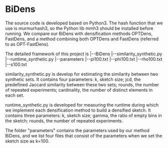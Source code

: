 # BiDens

The source code is developed based on Python3.
The hash function that we use is murmurhash3, so the Python lib mmh3 should be installed before running.
We compare our BiDens with densification methods OPTDens, FastDens, and a method combining both OPTDens and FastDens (referred to as OPT-FastDens).

The detailed framework of this project is
|--BiDens
   |--similarity_synthetic.py
   |--runtime_synthetic.py
   |--parameters
      |--pi100.txt
      |--phi100.txt
      |--rho100.txt
      |--s100.txt
      
similarity_synthetic.py is develop for estimating the similarity between two synthetic sets. It contains four parameters: k, sketch size; jcd, the predefined Jaccard similarity between these two sets; rounds, the number of repeated experiments; cardinality, the number of distinct elements in each set.

runtime_synthetic.py is developed for measuring the runtime during which we implement each densification method to build a densified sketch. It contains three parameters: k, sketch size; gamma, the ratio of empty bins in the sketch; rounds, the number of repeated experiments.

The folder "parameters" contains the parameters used by our method BiDens, and we list four files that consist of the parameters when we set the sketch size as k=100.
